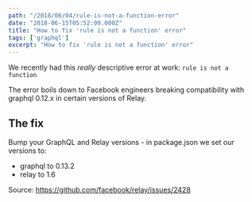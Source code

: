 ```yaml
---
path: "/2018/06/04/rule-is-not-a-function-error"
date: "2018-06-15T05:52:00.000Z"
title: "How to fix 'rule is not a function' error"
tags: ['graphql']
excerpt: "How to fix 'rule is not a function' error"
---
```


We recently had this _really_ descriptive error at work: `rule is not a function`

The error boils down to Facebook engineers breaking compatibility with graphql 0.12.x in certain versions of Relay.

## The fix

Bump your GraphQL and Relay versions - in package.json we set our versions to:

- graphql to 0.13.2
- relay to 1.6

Source:
https://github.com/facebook/relay/issues/2428

